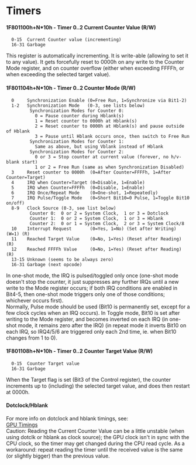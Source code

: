#   Timers
#### 1F801100h+N*10h - Timer 0..2 Current Counter Value (R/W)
```
  0-15  Current Counter value (incrementing)
  16-31 Garbage
```
This register is automatically incrementing. It is write-able (allowing to set
it to any value). It gets forcefully reset to 0000h on any write to the Counter
Mode register, and on counter overflow (either when exceeding FFFFh, or when
exceeding the selected target value).<br/>

#### 1F801104h+N*10h - Timer 0..2 Counter Mode (R/W)
```
  0     Synchronization Enable (0=Free Run, 1=Synchronize via Bit1-2)
  1-2   Synchronization Mode   (0-3, see lists below)
         Synchronization Modes for Counter 0:
           0 = Pause counter during Hblank(s)
           1 = Reset counter to 0000h at Hblank(s)
           2 = Reset counter to 0000h at Hblank(s) and pause outside of Hblank
           3 = Pause until Hblank occurs once, then switch to Free Run
         Synchronization Modes for Counter 1:
           Same as above, but using Vblank instead of Hblank
         Synchronization Modes for Counter 2:
           0 or 3 = Stop counter at current value (forever, no h/v-blank start)
           1 or 2 = Free Run (same as when Synchronization Disabled)
  3     Reset counter to 0000h  (0=After Counter=FFFFh, 1=After Counter=Target)
  4     IRQ when Counter=Target (0=Disable, 1=Enable)
  5     IRQ when Counter=FFFFh  (0=Disable, 1=Enable)
  6     IRQ Once/Repeat Mode    (0=One-shot, 1=Repeatedly)
  7     IRQ Pulse/Toggle Mode   (0=Short Bit10=0 Pulse, 1=Toggle Bit10 on/off)
  8-9   Clock Source (0-3, see list below)
         Counter 0:  0 or 2 = System Clock,  1 or 3 = Dotclock
         Counter 1:  0 or 2 = System Clock,  1 or 3 = Hblank
         Counter 2:  0 or 1 = System Clock,  2 or 3 = System Clock/8
  10    Interrupt Request       (0=Yes, 1=No) (Set after Writing)    (W=1) (R)
  11    Reached Target Value    (0=No, 1=Yes) (Reset after Reading)        (R)
  12    Reached FFFFh Value     (0=No, 1=Yes) (Reset after Reading)        (R)
  13-15 Unknown (seems to be always zero)
  16-31 Garbage (next opcode)
```
In one-shot mode, the IRQ is pulsed/toggled only once (one-shot mode doesn't
stop the counter, it just suppresses any further IRQs until a new write to the
Mode register occurs; if both IRQ conditions are enabled in Bit4-5, then
one-shot mode triggers only one of those conditions; whichever occurs first).<br/>
Normally, Pulse mode should be used (Bit10 is permanently set, except for a few
clock cycles when an IRQ occurs). In Toggle mode, Bit10 is set after writing to
the Mode register, and becomes inverted on each IRQ (in one-shot mode, it
remains zero after the IRQ) (in repeat mode it inverts Bit10 on each IRQ, so
IRQ4/5/6 are triggered only each 2nd time, ie. when Bit10 changes from 1 to 0).<br/>

#### 1F801108h+N*10h - Timer 0..2 Counter Target Value (R/W)
```
  0-15  Counter Target value
  16-31 Garbage
```
When the Target flag is set (Bit3 of the Control register), the counter
increments up to (including) the selected target value, and does then restart
at 0000h.<br/>

#### Dotclock/Hblank
For more info on dotclock and hblank timings, see:<br/>
[GPU Timings](graphicsprocessingunitgpu.md#gpu-timings)<br/>
Caution: Reading the Current Counter Value can be a little unstable (when using
dotclk or hblank as clock source); the GPU clock isn't in sync with the CPU
clock, so the timer may get changed during the CPU read cycle. As a workaround:
repeat reading the timer until the received value is the same (or slightly
bigger) than the previous value.<br/>




